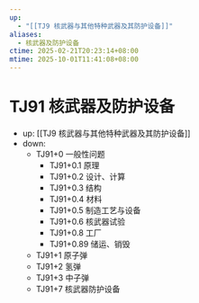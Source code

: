 ```yaml
---
up:
  - "[[TJ9 核武器与其他特种武器及其防护设备]]"
aliases:
  - 核武器及防护设备
ctime: 2025-02-21T20:23:14+08:00
mtime: 2025-10-01T11:41:08+08:00
---
```


# TJ91 核武器及防护设备

- up: [[TJ9 核武器与其他特种武器及其防护设备]]
- down:	
	- TJ91+0 一般性问题
		- TJ91+0.1 原理
		- TJ91+0.2 设计、计算
		- TJ91+0.3 结构
		- TJ91+0.4 材料
		- TJ91+0.5 制造工艺与设备
		- TJ91+0.6 核武器试验
		- TJ91+0.8 工厂
		- TJ91+0.89 储运、销毁
	- TJ91+1 原子弹
	- TJ91+2 氢弹
	- TJ91+3 中子弹
	- TJ91+7 核武器防护设备
	
